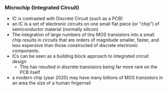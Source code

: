 
### Microchip (Integrated Circuit)
- IC is contrasted with Discrete Circuit (such as a PCB)
- an IC is a set of electronic circuits on one small flat piece (or "chip") of semiconductor material (normally silicon)
- The integration of large numbers of tiny MOS transistors into a small chip results in circuits that are orders of magnitude smaller, faster, and less expensive than those constructed of discrete electronic components.
- ICs can be seen as a building block approach to integrated circuit design 
	- This has resulted in discrete transistors being far more rare on the PCB itself
- a modern chip (year 2020) may have many billions of MOS transistors in an area the size of a human fingernail
